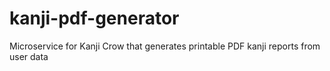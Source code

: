 # kanji-pdf-generator
Microservice for Kanji Crow that generates printable PDF kanji reports from user data
